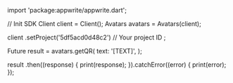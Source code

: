 import 'package:appwrite/appwrite.dart';

// Init SDK
Client client = Client();
Avatars avatars = Avatars(client);

client
    .setProject('5df5acd0d48c2') // Your project ID
;

Future result = avatars.getQR(
    text: '[TEXT]',
);

result
  .then((response) {
    print(response);
  }).catchError((error) {
    print(error);
  });
